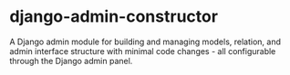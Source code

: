 # django-admin-constructor
A Django admin module for building and managing models, relation, and admin interface structure with minimal code changes - all configurable through the Django admin panel.
